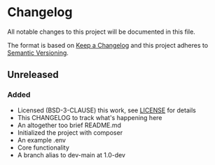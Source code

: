 # Changelog
All notable changes to this project will be documented in this file.

The format is based on [Keep a Changelog](http://keepachangelog.com/en/1.0.0/)
and this project adheres to [Semantic Versioning](http://semver.org/spec/v2.0.0.html).

## Unreleased

### Added
- Licensed (BSD-3-CLAUSE) this work, see [LICENSE](LICENSE) for details
- This CHANGELOG to track what's happening here
- An altogether too brief README.md
- Initialized the project with composer
- An example .env
- Core functionality
- A branch alias to dev-main at 1.0-dev
